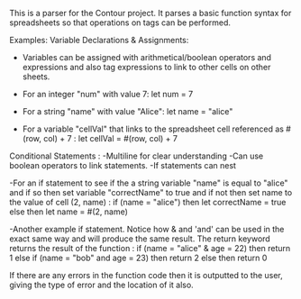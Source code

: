 This is a parser for the Contour project. It parses a basic function syntax for spreadsheets so that operations on tags can be performed.

Examples:
Variable Declarations & Assignments:
 - Variables can be assigned with arithmetical/boolean operators and expressions and also tag expressions to link to other cells
    on other sheets.
 - For an integer "num" with value 7:
  let num = 7
  
 - For a string "name" with value "Alice":
  let name = "alice"
  
 - For a variable "cellVal" that links to the spreadsheet cell referenced as #(row, col) + 7
 : let cellVal = #(row, col) + 7
 
Conditional Statements :
  -Multiline for clear understanding
  -Can use boolean operators to link statements.
  -If statements can nest
  
  -For an if statement to see if the a string variable "name" is equal to "alice" and if so then set variable "correctName" to   true and if not then set name to the value of cell (2, name) :
   if (name = "alice")
   then let correctName = true
   else then let name = #(2, name)
  
  -Another example if statement. Notice how & and 'and' can be used in the exact same way and will produce the same result.
  The return keyword returns the result of the function :
    if (name = "alice" & age = 22)
   then return 1
   else if (name = "bob" and age = 23)
   then return 2
   else then return 0
   
If there are any errors in the function code then it is outputted to the user, giving the type of error and the location of it also.
